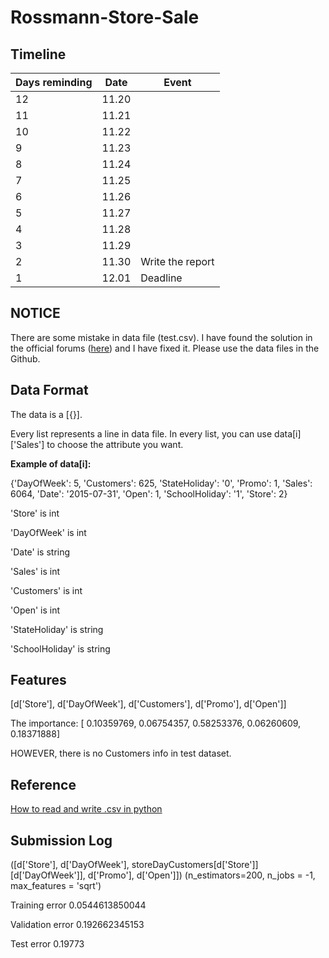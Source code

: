 # Rossmann-Store-Sale

## Timeline
|Days reminding|Date|Event|
|-----|-----|-----|
|12|11.20| |
|11|11.21| |
|10|11.22| |
|9|11.23| |
|8|11.24| |
|7|11.25| |
|6|11.26| |
|5|11.27| |
|4|11.28| |
|3|11.29| |
|2|11.30| Write the report|
|1|12.01| Deadline|


## NOTICE
There are some mistake in data file (test.csv). I have found the solution in the official forums ([here](https://www.kaggle.com/c/rossmann-store-sales/forums/t/16835/open-is-blank-in-test-file-for-store-622)) and I have fixed it. Please use the data files in the Github.

## Data Format

The data is a [{}].

Every list represents a line in data file.
In every list, you can use data[i]['Sales'] to choose the attribute you want.


**Example of data[i]:**

{'DayOfWeek': 5, 'Customers': 625, 'StateHoliday': '0', 'Promo': 1, 'Sales': 6064, 'Date': '2015-07-31', 'Open': 1, 'SchoolHoliday': '1', 'Store': 2}

'Store' is int

'DayOfWeek' is int

'Date' is string

'Sales' is int

'Customers' is int 

'Open' is int

'StateHoliday' is string

'SchoolHoliday' is string


## Features
[d['Store'], d['DayOfWeek'], d['Customers'], d['Promo'], d['Open']]

The importance:
[ 0.10359769,  0.06754357,  0.58253376,  0.06260609,  0.18371888]

HOWEVER, there is no Customers info in test dataset.


## Reference
[How to read and write .csv in python](https://docs.python.org/2/library/csv.html)

## Submission Log

([d['Store'], d['DayOfWeek'], storeDayCustomers[d['Store']][d['DayOfWeek']], d['Promo'], d['Open']]) (n_estimators=200, n_jobs = -1, max_features = 'sqrt')

Training error 0.0544613850044

Validation error 0.192662345153

Test error 0.19773


